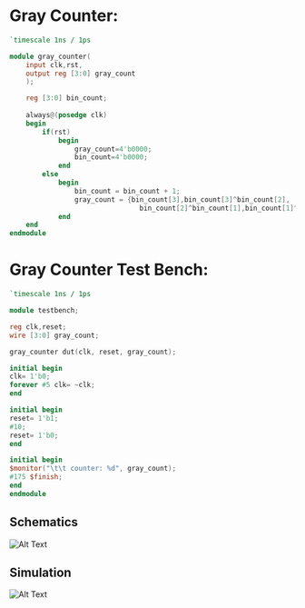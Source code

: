 # Gray Counter:

```verilog
`timescale 1ns / 1ps

module gray_counter(
    input clk,rst,
    output reg [3:0] gray_count
    );

    reg [3:0] bin_count;
   
    always@(posedge clk)
    begin 
        if(rst)
            begin
                gray_count=4'b0000;
                bin_count=4'b0000;
            end
        else
            begin
                bin_count = bin_count + 1;
                gray_count = {bin_count[3],bin_count[3]^bin_count[2],
								bin_count[2]^bin_count[1],bin_count[1]^bin_count[0]};
            end
    end   
endmodule
```

# Gray Counter Test Bench:

```verilog   
`timescale 1ns / 1ps

module testbench;

reg clk,reset;
wire [3:0] gray_count;

gray_counter dut(clk, reset, gray_count);

initial begin
clk= 1'b0;
forever #5 clk= ~clk;
end

initial begin
reset= 1'b1;
#10;
reset= 1'b0;
end

initial begin
$monitor("\t\t counter: %d", gray_count);
#175 $finish;
end
endmodule
```

## Schematics
![Alt Text](https://i.ibb.co/JmsBT0c/gray-counter.png)

## Simulation
![Alt Text](https://i.ibb.co/R9Mx6XH/gray-counter-tb.png)
